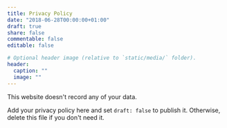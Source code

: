 ```yaml
---
title: Privacy Policy
date: "2018-06-28T00:00:00+01:00"
draft: true
share: false
commentable: false
editable: false

# Optional header image (relative to `static/media/` folder).
header:
  caption: ""
  image: ""
---
```


This website doesn't record any of your data.

Add your privacy policy here and set `draft: false` to publish it. Otherwise, delete this file if you don't need it.
